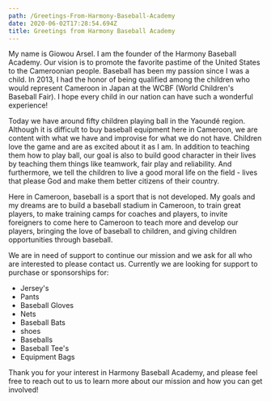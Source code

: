 ```yaml
---
path: /Greetings-From-Harmony-Baseball-Academy
date: 2020-06-02T17:28:54.694Z
title: Greetings from Harmony Baseball Academy
---
```

My name is Giowou Arsel.  I am the founder of the Harmony Baseball Academy. Our vision is to promote the favorite pastime of the United States to the Cameroonian people.  Baseball has been my passion since I was a child.  In 2013, I had the honor of being qualified among the children who would represent Cameroon in Japan at the WCBF (World Children's Baseball Fair).  I hope every child in our nation can have such a wonderful experience!

 Today we have around fifty children playing ball in the Yaoundé region.  Although it is difficult to buy baseball equipment here in Cameroon, we are content with what we have and improvise for what we do not have.  Children love the game and are as excited about it as I am.  In addition to teaching them how to play ball, our goal is also to build good character in their lives by teaching them things like teamwork, fair play and reliability.  And furthermore, we tell the children to live a good moral life on the field - lives that please God and make them better citizens of their country.

Here in Cameroon, baseball is a sport that is  not developed.
My goals and my dreams are to build a baseball stadium in Cameroon, to train great players, to make training camps for coaches and players, to invite foreigners to come here to Cameroon to teach more and develop  our players, bringing the love of baseball to children, and giving children opportunities through baseball.

We are in need of support to continue our mission and we ask for all who are interested to please contact us. Currently we are looking for support to purchase or sponsorships for:

* Jersey's
* Pants
* Baseball Gloves
* Nets
* Baseball Bats
* shoes
* Baseballs
* Baseball Tee's
* Equipment Bags

Thank you for your interest in Harmony Baseball Academy, and please feel free to reach out to us to learn more about our mission and how you can get involved!